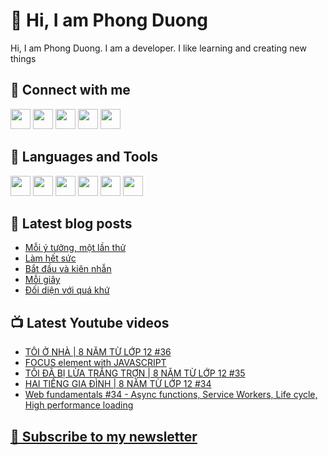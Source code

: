 # 👋 Hi, I am Phong Duong

Hi, I am Phong Duong. I am a developer. I like learning and creating new things

## 🔗 Connect with me
[<img height="32" width="32" src="https://cdn.jsdelivr.net/npm/simple-icons@v3/icons/youtube.svg" />](https://www.youtube.com/channel/UCXykqt3V2-9bYXKWZRcH0rA)
[<img height="32" width="32" src="https://cdn.jsdelivr.net/npm/simple-icons@v3/icons/instagram.svg" />](https://www.instagram.com/phongduonglh)
[<img height="32" width="32" src="https://cdn.jsdelivr.net/npm/simple-icons@v3/icons/twitter.svg" />](https://twitter.com/phongduonglh)
[<img height="32" width="32" src="https://cdn.jsdelivr.net/npm/simple-icons@v3/icons/facebook.svg" />](https://www.facebook.com/phongduonglh)
[<img height="32" width="32" src="https://cdn.jsdelivr.net/npm/simple-icons@v3/icons/linkedin.svg" />](https://www.linkedin.com/in/phongduonglh)

## 🧰 Languages and Tools

[<img height="32" width="32" src="https://cdn.jsdelivr.net/npm/simple-icons@v3/icons/javascript.svg" />](javascript)
[<img height="32" width="32" src="https://cdn.jsdelivr.net/npm/simple-icons@v3/icons/html5.svg" />](html5)
[<img height="32" width="32" src="https://cdn.jsdelivr.net/npm/simple-icons@v3/icons/css3.svg" />](css3)
[<img height="32" width="32" src="https://cdn.jsdelivr.net/npm/simple-icons@v3/icons/node-dot-js.svg" />](nodejs)
[<img height="32" width="32" src="https://cdn.jsdelivr.net/npm/simple-icons@v3/icons/react.svg" />](react)
[<img height="32" width="32" src="https://cdn.jsdelivr.net/npm/simple-icons@v3/icons/vue-dot-js.svg" />](vue)

## 📝 Latest blog posts

<!-- BLOG-POST-LIST:START -->
- [Mỗi ý tưởng, một lần thử](https://phongduong.dev/blog/2021/06/moi-y-tuong-mot-lan-thu/)
- [Làm hết sức](https://phongduong.dev/blog/2021/06/lam-het-suc/)
- [Bắt đầu và kiên nhẫn](https://phongduong.dev/blog/2021/06/bat-dau-va-kien-nhan/)
- [Mỗi giây](https://phongduong.dev/blog/2021/06/moi-giay/)
- [Đối diện với quá khứ](https://phongduong.dev/blog/2021/06/doi-dien-voi-qua-khu/)
<!-- BLOG-POST-LIST:END -->

## 📺 Latest Youtube videos

<!-- YOUTUBE-VIDEO-LIST:START -->
- [TÔI Ở NHÀ | 8 NĂM TỪ LỚP 12 #36](https://www.youtube.com/watch?v=2yvK7JOLqUI)
- [FOCUS element with JAVASCRIPT](https://www.youtube.com/watch?v=c4Lk8RNnxlM)
- [TÔI ĐÃ BỊ LỪA TRẮNG TRỢN | 8 NĂM TỪ LỚP 12 #35](https://www.youtube.com/watch?v=DO6bgF__Hn0)
- [HAI TIẾNG GIA ĐÌNH | 8 NĂM TỪ LỚP 12 #34](https://www.youtube.com/watch?v=1QB7DYQtaVk)
- [Web fundamentals #34 - Async functions, Service Workers, Life cycle, High performance loading](https://www.youtube.com/watch?v=bjplwxGHx7k)
<!-- YOUTUBE-VIDEO-LIST:END -->

## [💌 Subscribe to my newsletter](https://koogio.substack.com/)
